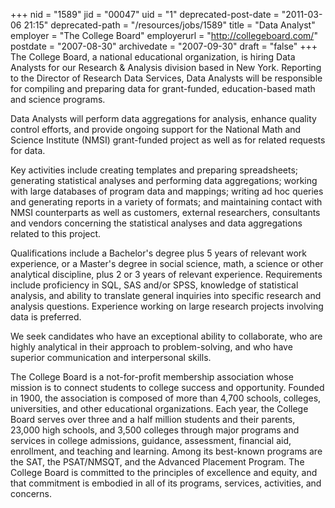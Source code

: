 +++
nid = "1589"
jid = "00047"
uid = "1"
deprecated-post-date = "2011-03-06 21:15"
deprecated-path = "/resources/jobs/1589"
title = "Data Analyst"
employer = "The College Board"
employerurl = "http://collegeboard.com/"
postdate = "2007-08-30"
archivedate = "2007-09-30"
draft = "false"
+++
The College Board, a national educational organization, is hiring Data
Analysts for our Research & Analysis division based in New York.
Reporting to the Director of Research Data Services, Data Analysts will
be responsible for compiling and preparing data for grant-funded,
education-based math and science programs.

Data Analysts will perform data aggregations for analysis, enhance
quality control efforts, and provide ongoing support for the National
Math and Science Institute (NMSI) grant-funded project as well as for
related requests for data.

Key activities include creating templates and preparing spreadsheets;
generating statistical analyses and performing data aggregations;
working with large databases of program data and mappings; writing ad
hoc queries and generating reports in a variety of formats; and
maintaining contact with NMSI counterparts as well as customers,
external researchers, consultants and vendors concerning the statistical
analyses and data aggregations related to this project.
  
Qualifications include a Bachelor's degree plus 5 years of relevant
work experience, or a Master's degree in social science, math, a
science or other analytical discipline, plus 2 or 3 years of relevant
experience. Requirements include proficiency in SQL, SAS and/or SPSS,
knowledge of statistical analysis, and ability to translate general
inquiries into specific research and analysis questions. Experience
working on large research projects involving data is preferred.

We seek candidates who have an exceptional ability to collaborate, who
are highly analytical in their approach to problem-solving, and who have
superior communication and interpersonal skills.

The College Board is a not-for-profit membership association whose
mission is to connect students to college success and opportunity.
Founded in 1900, the association is composed of more than 4,700 schools,
colleges, universities, and other educational organizations. Each year,
the College Board serves over three and a half million students and
their parents, 23,000 high schools, and 3,500 colleges through major
programs and services in college admissions, guidance, assessment,
financial aid, enrollment, and teaching and learning. Among its
best-known programs are the SAT, the PSAT/NMSQT, and the Advanced
Placement Program. The College Board is committed to the principles of
excellence and equity, and that commitment is embodied in all of its
programs, services, activities, and concerns.
